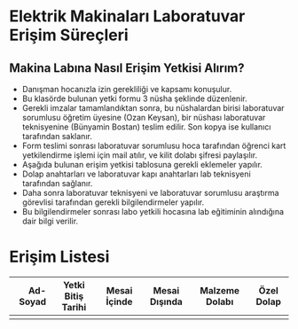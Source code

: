 # Elektrik Makinaları Laboratuvar Erişim Süreçleri

## Makina Labına Nasıl Erişim Yetkisi Alırım?

- Danışman hocanızla izin gerekliliği ve kapsamı konuşulur.
- Bu klasörde bulunan yetki formu 3 nüsha şeklinde düzenlenir.
- Gerekli imzalar tamamlandıktan sonra, bu nüshalardan birisi laboratuvar sorumlusu öğretim üyesine (Ozan Keysan), bir nüshası laboratuvar teknisyenine (Bünyamin Bostan) teslim edilir. Son kopya ise kullanıcı tarafından saklanır.
- Form teslimi sonrası laboratuvar sorumlusu hoca tarafından öğrenci kart yetkilendirme işlemi için mail atılır, ve kilit dolabı şifresi paylaşılır. 
- Aşağıda bulunan erişim yetkisi tablosuna gerekli eklemeler yapılır.
- Dolap anahtarları ve laboratuvar kapı anahtarları lab teknisyeni tarafından sağlanır.
- Daha sonra laboratuvar teknisyeni ve laboratuvar sorumlusu araştırma görevlisi tarafından gerekli bilgilendirmeler yapılır.
- Bu bilgilendirmeler sonrası labo yetkili hocasına lab eğitiminin alındığına dair bilgi verilir.


# Erişim Listesi


| Ad-Soyad | Yetki Bitiş Tarihi | Mesai İçinde | Mesai Dışında | Malzeme Dolabı | Özel Dolap |
|---------:|--------------------|--------------|---------------|----------------|------------|
|          |                    |              |               |                |            |

